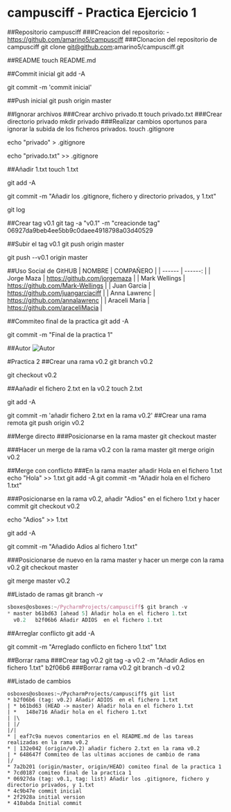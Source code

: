 # campusciff - Practica Ejercicio 1

##Repositorio campusciff
###Creacion del repositorio:
-<https://github.com/amarino5/campusciff>
###Clonacion del repositorio de campusciff
git clone git@github.com:amarino5/campusciff.git

##README
touch README.md

##Commit inicial
git add -A

git commit -m 'commit inicial'

##Push inicial
git push origin master

##Ignorar archivos
###Crear archivo privado.tt
touch privado.txt
###Crear directorio privado
mkdir privado
###Realizar cambios oportunos para ignorar la subida de los ficheros privados.
touch .gitignore

echo "privado" > .gitignore

echo "privado.txt" >> .gitignore

##Añadir 1.txt
touch 1.txt 

git add -A

git commit -m "Añadir los .gitignore, fichero y directorio privados, y 1.txt"

git log

##Crear tag v0.1
git tag -a "v0.1" -m "creacionde tag" 06927da9beb4ee5bb9c0daee4918798a03d40529

##Subir el tag v0.1
git push origin master

git push --v0.1 origin master

##Uso Social de GitHUB
| NOMBRE | COMPAÑERO | 
| ------ | ------: | 
| Jorge Maza    | https://github.com/jorgemaza |
| Mark Wellings | https://github.com/Mark-Wellings |
| Juan Garcia   | https://github.com/juangarciaciff |
| Anna Lawrenc  | https://github.com/annalawrenc |
| Araceli Maria | https://github.com/araceliMacia |

##Commiteo final de la practica
git add -A

git commit -m "Final de la practica 1"

##Autor
![Autor](https://avatars0.githubusercontent.com/u/7388117?v=3&s=460)


#Practica 2
##Crear una rama v0.2
git branch v0.2

git checkout v0.2

##Aañadir el fichero 2.txt en la v0.2
touch 2.txt

git add -A

git commit -m 'añadir fichero 2.txt en la rama v0.2'
##Crear una rama remota
git push origin v0.2

##Merge directo 
###Posicionarse en la rama master
git checkout master

###Hacer un merge de la rama v0.2 con la rama master
git merge origin v0.2

##Merge con conflicto
###En la rama master añadir Hola en el fichero 1.txt
echo "Hola" >> 1.txt
git add -A
git commit -m "Añadir hola en el fichero 1.txt"

###Posicionarse en la rama v0.2, añadir "Adios" en el fichero 1.txt y hacer commit
git checkout v0.2

echo "Adios" >> 1.txt

git add -A

git commit -m "Añadido Adios al fichero 1.txt"

###Posicionarse de nuevo en la rama master y hacer un merge con la rama v0.2
git checkout master

git merge master v0.2

##Listado de ramas
git branch -v 

~~~javascript
sboxes@osboxes:~/PycharmProjects/campusciff$ git branch -v
* master b61bd63 [ahead 5] Añadir hola en el fichero 1.txt
  v0.2   b2f06b6 Añadir ADIOS  en el fichero 1.txt
~~~

##Arreglar conflicto
git add -A

git commit -m "Arreglado conflicto en fichero 1.txt" 1.txt

##Borrar rama
###Crear tag v0.2
git tag -a v0.2 -m "Añadir Adios en fichero 1.txt" b2f06b6
###Borrar rama v0.2
git branch -d v0.2

##Listado de cambios
~~~shell
osboxes@osboxes:~/PycharmProjects/campusciff$ git list
* b2f06b6 (tag: v0.2) Añadir ADIOS  en el fichero 1.txt
| * b61bd63 (HEAD -> master) Añadir hola en el fichero 1.txt
| *   148e716 Añadir hola en el fichero 1.txt
| |\  
| |/  
|/|   
* | eaf7c9a nuevos comentarios en el README.md de las tareas realizadas en la rama v0.2
* | 132e042 (origin/v0.2) añadir fichero 2.txt en la rama v0.2
| * 648647f Commiteo de las ultimas acciones de cambio de rama
|/  
* 7a2b201 (origin/master, origin/HEAD) comiteo final de la practica 1
* 7cd0187 comiteo final de la practica 1
* 06927da (tag: v0.1, tag: list) Añadir los .gitignore, fichero y directorio privados, y 1.txt
* 4c9b47e commit inicial
* 2f2928a initial version
* 410abda Initial commit
~~~




